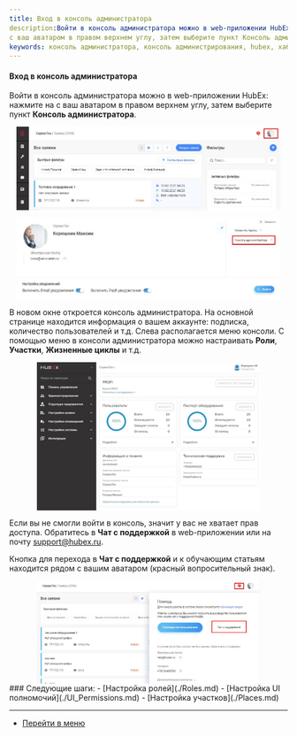```yaml
---
title: Вход в консоль администратора
description:Войти в консоль администратора можно в web-приложении HubEx: нажмите на
с ваш аватаром в правом верхнем углу, затем выберите пункт Консоль администратора.
keywords: консоль администратора, консоль администрирования, hubex, хабекс, хубекс, хабикс
---
```


#### Вход в консоль администратора
<html>
<meta charset="utf-8">
</html>
<body>
<p>Войти в консоль администратора можно в web-приложении HubEx: нажмите на
    с ваш аватаром в правом верхнем углу, затем выберите пункт <strong>Консоль администратора</strong>.</p>
<div>
    <img style="margin: 0 auto; display: block; max-width: 95%;"
         src="/attachments/images/FAQ/ADMIN/EnterTheAdm/Avatar.jpg"/>
</div>
<p>
<div>
    <img style="margin: 0 auto; display: block; max-width: 95%;"
         src="/attachments/images/FAQ/ADMIN/EnterTheAdm/AdmConsole.jpg"/>
</div>
</p>


<p>В новом окне откроется консоль администратора. На основной странице находится информация о вашем аккаунте:
    подписка, количество пользователей и т.д. Слева располагается меню консоли. С помощью меню в консоли администратора
    можно настраивать <strong>Роли</strong>, <strong>Участки</strong>, <strong>Жизненные циклы</strong> и т.д. </p>

<div>
    <img style="margin: 0 auto; display: block; max-width: 80%;"
         src="/attachments/images/FAQ/ADMIN/EnterTheAdm/AdmConsole2.jpg"/>
</div>

<p>Если вы не смогли войти в консоль, значит у вас не хватает прав доступа. Обратитесь в <strong>Чат с
    поддержкой</strong> в web-приложении или на почту <a href="mailto:support@hubex.ru" target="_blank" rel="noopener">
        support@hubex.ru</a>.</p>
<p>Кнопка для перехода в <strong>Чат с поддержкой</strong> и к обучающим статьям находится рядом с вашим аватаром (красный вопросительный знак).</p>
<div>
    <img style="margin: 0 auto; display: block; max-width: 80%;"
         src="/attachments/images/FAQ/ADMIN/EnterTheAdm/Help.jpg"/>
</div>
</body>
### Следующие шаги:
- [Настройка ролей](./Roles.md)
- [Настройка UI полномочий](./UI_Permissions.md)
- [Настройка участков](./Places.md)


____
- [Перейти в меню](http://wiki.hubex.ru)
